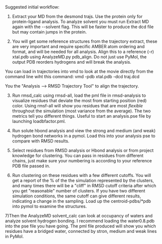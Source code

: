 Suggested initial workflow:

1) Extract your MD from the desmond trajs. Use the protein only for
protein-ligand analysis. To analyze solvent you must run Extract MD again with the --solvent flag.
This will be faster to produce the dcd file but may contain jumps in the
protein. 

2) You will get some reference structures from the trajectory extract, these are
very important and require specific AMBER atom ordering and format, and will be needed for all analysis. 
Align this to a reference (-r) xtal.pdb using AnalyzeMD.py pdb_align. Do not just use PyMol,
the output PDB reorders hydrogens and will break the analysis.

You can load in trajectories into vmd to look at the movie directly from the
command line wiht this command:
vmd -pdb xtal.pdb -dcd traj.dcd

You the "Analysis --> RMSD Trajectory Tool" to align the trajectory.

3) Run rmsd_calc using rmsd-all, load the pml file in rmsd-analysis to visualize
residues that deviate the most from starting position (red) color. Using
rmsf-all will show you residues that are most *flexible* throughout the
simulation (most variance from the average). The two metrics tell you different
things. Useful to start an analysis.pse file by launching loadbfactor.pml.

4) Run solute hbond analysis and view the strong and medium (and weak) hydrogen bond
networks in a pymol. Load this into your analysis pse to compare with RMSD
results.

5) Select residues from RMSD analysis or Hbond analysis or from project knowledge for clustering.
You can pass in residues from different chains, just make sure your numbering is
according to your reference PDB file passed in.

6) Run clustering on these residues with a few different cutoffs. You will get a
report of the % of the the simulation represented by the clusters, and many
times there will be a "cliff" in RMSD cutoff criteria after which you get
"reasonable" number of clusters. If you have two different simulation
conditions, the same cutoff can give different results, indicating a change in
the sampling. Load up the centroid-pdbs/*pdb into pymol to examine the
structures.

7)Then the AnalyzeMD solvent_calc can look at occupancy of waters and
analyze solvent hydrogen bonding. I recommend loading the water0.8.pdb into the
pse file you have going. The pml file produced will show you which residues have
a bridged water, connected by stron, medium and weak lines in PyMol.

